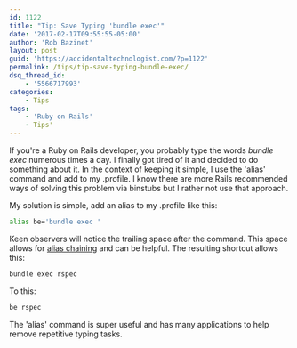 ```yaml
---
id: 1122
title: "Tip: Save Typing 'bundle exec'"
date: '2017-02-17T09:55:55-05:00'
author: 'Rob Bazinet'
layout: post
guid: 'https://accidentaltechnologist.com/?p=1122'
permalink: /tips/tip-save-typing-bundle-exec/
dsq_thread_id:
    - '5566717993'
categories:
    - Tips
tags:
    - 'Ruby on Rails'
    - Tips'
---
```

If you're a Ruby on Rails developer, you probably type the words *bundle exec* numerous times a day. I finally got tired of it and decided to do something about it. In the context of keeping it simple, I use the 'alias' command and add to my .profile. I know there are more Rails recommended ways of solving this problem via binstubs but I rather not use that approach. 

My solution is simple, add an alias to my .profile like this:

```bash
alias be='bundle exec '
```

Keen observers will notice the trailing space after the command. This space allows for [alias chaining](http://en.wikipedia.org/wiki/Alias_(command)#Chaining) and can be helpful. The resulting shortcut allows this:

```bash
bundle exec rspec
```

To this:

```bash
be rspec
```

The 'alias' command is super useful and has many applications to help remove repetitive typing tasks.